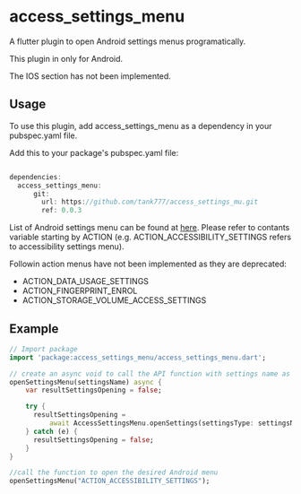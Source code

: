 # access_settings_menu

A flutter plugin to open Android settings menus programatically.

This plugin in only for Android.

The IOS section has not been implemented.

## Usage

To use this plugin, add access_settings_menu as a dependency in your pubspec.yaml file.

Add this to your package's pubspec.yaml file:
```dart

dependencies:
  access_settings_menu:
      git:
        url: https://github.com/tank777/access_settings_mu.git
        ref: 0.0.3

```

List of Android settings menu can be found at [here](https://developer.android.com/reference/android/provider/Settings).
Please refer to contants variable starting by ACTION (e.g. ACTION_ACCESSIBILITY_SETTINGS refers to accessibility settings menu).

Followin action menus have not been implemented as they are deprecated:
- ACTION_DATA_USAGE_SETTINGS
- ACTION_FINGERPRINT_ENROL
- ACTION_STORAGE_VOLUME_ACCESS_SETTINGS

## Example

``` dart
// Import package
import 'package:access_settings_menu/access_settings_menu.dart';

// create an async void to call the API function with settings name as parameter
openSettingsMenu(settingsName) async {
    var resultSettingsOpening = false;

    try {
      resultSettingsOpening =
          await AccessSettingsMenu.openSettings(settingsType: settingsName);
    } catch (e) {
      resultSettingsOpening = false;
    }
}

//call the function to open the desired Android menu
openSettingsMenu("ACTION_ACCESSIBILITY_SETTINGS");

```
